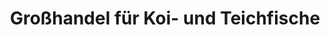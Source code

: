 ---
title: "Großhandel für Koi- und Teichfische"
url: /goettingen/grosshandel-fuer-koi-und-teichfische/
shop: Tiere
---